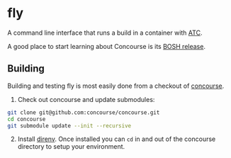 # fly

A command line interface that runs a build in a container with [ATC](https://github.com/concourse/atc).

A good place to start learning about Concourse is its [BOSH release](https://github.com/concourse/concourse).

## Building

Building and testing fly is most easily done from a checkout of [concourse](https://github.com/concourse/concourse).

1. Check out concourse and update submodules:

```bash
git clone git@github.com:concourse/concourse.git
cd concourse
git submodule update --init --recursive
```
2. Install [direnv](https://github.com/zimbatm/direnv). Once installed you can `cd` in and out of the concourse
directory to setup your environment.
